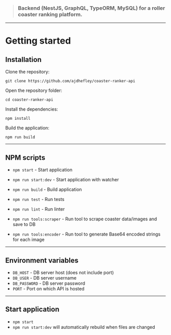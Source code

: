 > ### Backend (NestJS, GraphQL, TypeORM, MySQL) for a roller coaster ranking platform.

----------

# Getting started

## Installation

Clone the repository:

    git clone https://github.com/ajdhefley/coaster-ranker-api

Open the repository folder:

    cd coaster-ranker-api
    
Install the dependencies:
    
    npm install

Build the application:
    
    npm run build
    
----------

## NPM scripts

- `npm start` - Start application
- `npm run start:dev` - Start application with watcher
- `npm run build` - Build application
- `npm run test` - Run tests
- `npm run lint` - Run linter

- `npm run tools:scraper` - Run tool to scrape coaster data/images and save to DB
- `npm run tools:encoder` - Run tool to generate Base64 encoded strings for each image

----------

## Environment variables

- `DB_HOST` - DB server host (does not include port)
- `DB_USER` - DB server username
- `DB_PASSWORD` - DB server password
- `PORT` - Port on which API is hosted

----------

## Start application

- `npm start`
- `npm run start:dev` will automatically rebuild when files are changed
      
